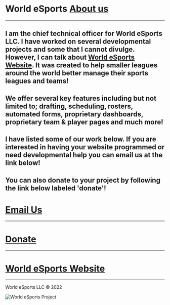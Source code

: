 # World eSports <a href="https://bestthereis1983.me/aboutme">About us</a>
---
 I am the chief technical officer for World eSports LLC. I have worked on several developmental projects and some that I cannot divulge. However, I can talk about <a href="https://worldesports.app">World eSports Website</a>. It was created to help smaller leagues around the world better manage their sports leagues and teams! 
---
 We offer several key features including but not limited to; drafting, scheduling, rosters, automated forms, proprietary dashboards, proprietary team & player pages and much more!
------
 I have listed some of our work below. If you are interested in having your website programmed or need developmental help you can email us at the link below!
---
 You can also donate to your project by following the link below labeled 'donate'!
---

# <a href="mailto:chieftech@worldesports.app">Email Us</a>
---
# <a href="https://bestthereis1983.me/funding.yml">Donate</a>
---
# <a href="https://worldesports.app" target="_blank">World eSports Website</a>
---

 World eSports LLC &copy; 2022 

 <img src="https://worldesports.app/media/f55a4s3v/wehl_media_logo_4.png" alt="World eSports Project"><br>
 
